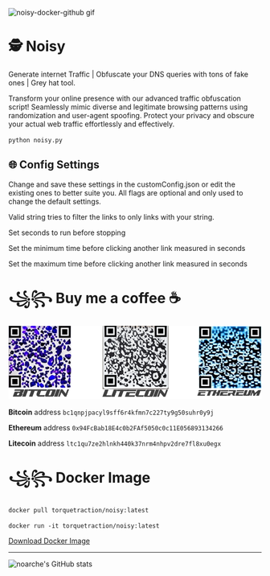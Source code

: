![noisy-docker-github gif](https://github.com/user-attachments/assets/ea3dc9ab-e5f8-4078-a871-2432bcdb86ce)



# 🕵️ Noisy 

 Generate internet Traffic | Obfuscate your DNS queries with tons of fake ones | Grey hat tool. 

 Transform your online presence with our advanced traffic obfuscation script! Seamlessly mimic diverse and legitimate browsing patterns using randomization and user-agent spoofing. Protect your privacy and obscure your actual web traffic effortlessly and effectively.


`python noisy.py`


## 🌐 Config Settings 

Change and save these settings in the customConfig.json or edit the existing ones to better suite you. All flags are optional and only used to change the default settings.

 Valid string tries to filter the links to only links with your string. 

 Set seconds to run before stopping

 Set the minimum time before clicking another link measured in seconds

 Set the maximum time before clicking another link measured in seconds



 

# ꧁꧂  Buy me a coffee ☕

![qrCode](https://raw.githubusercontent.com/noarche/cd-ripper/main/unrelated-ignore/CryptoQRcodes.png)

**Bitcoin** address `bc1qnpjpacyl9sff6r4kfmn7c227ty9g50suhr0y9j`


**Ethereum** address `0x94FcBab18E4c0b2FAf5050c0c11E056893134266`


**Litecoin** address `ltc1qu7ze2hlnkh440k37nrm4nhpv2dre7fl8xu0egx`


# ꧁꧂ Docker Image

`docker pull torquetraction/noisy:latest`

`docker run -it torquetraction/noisy:latest`

[Download Docker Image](https://hub.docker.com/r/torquetraction/noisy)


-------------------------------------------------------------------

![noarche's GitHub stats](https://github-readme-stats.vercel.app/api?username=noarche&show_icons=true&theme=transparent)

